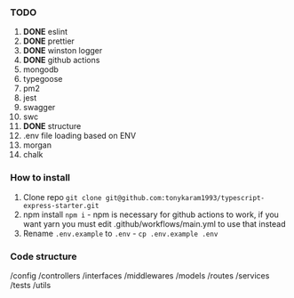 ### TODO

1. **DONE** eslint
2. **DONE** prettier
3. **DONE** winston logger
4. **DONE** github actions
5. mongodb
6. typegoose
7. pm2
8. jest
9. swagger
10. swc
11. **DONE** structure
12. .env file loading based on ENV
13. morgan
14. chalk

### How to install

1. Clone repo `git clone git@github.com:tonykaram1993/typescript-express-starter.git`
2. npm install `npm i` - npm is necessary for github actions to work, if you want yarn you must edit .github/workflows/main.yml to use that instead
3. Rename `.env.example` to `.env` - `cp .env.example .env`

### Code structure

/config
/controllers
/interfaces
/middlewares
/models
/routes
/services
/tests
/utils
